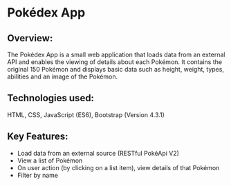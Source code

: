 # Pokédex App

## Overview:
The Pokédex App is a small web application that loads data from an external API and enables the viewing of details about each Pokémon.
It contains the original 150 Pokémon and displays basic data such as height, weight, types, abilities and an image of the Pokémon.

## Technologies used:
HTML, CSS, JavaScript (ES6), Bootstrap (Version 4.3.1)

## Key Features:
* Load data from an external source (RESTful PokéApi V2)
* View a list of Pokémon
* On user action (by clicking on a list item), view details of that Pokémon
* Filter by name

